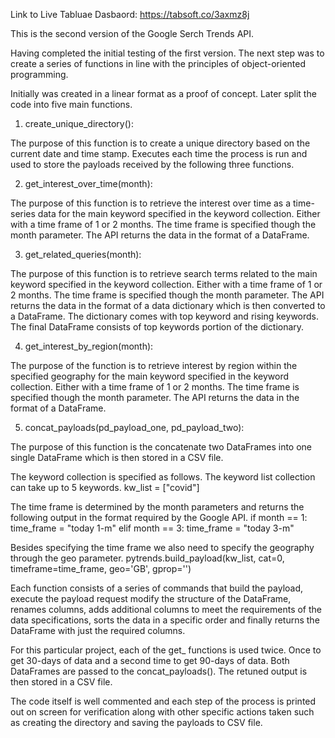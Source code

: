 Link to Live Tabluae Dasbaord: https://tabsoft.co/3axmz8j

This is the second version of the Google Serch Trends API. 

Having completed the initial testing of the first version. The next step was to create a series of functions in line with the principles of object-oriented programming. 

Initially was created in a linear format as a proof of concept. Later split the code into five main functions. 

1. create_unique_directory():

The purpose of this function is to create a unique directory based on the current date and time stamp. Executes each time the process is run and used to store the payloads received by the following three functions. 

2. get_interest_over_time(month):

The purpose of this function is to retrieve the interest over time as a time-series data for the main keyword specified in the keyword collection. Either with a time frame of 1 or 2 months. The time frame is specified though the month parameter. The API returns the data in the format of a DataFrame.

3. get_related_queries(month):

The purpose of this function is to retrieve search terms related to the main keyword specified in the keyword collection. Either with a time frame of 1 or 2 months. The time frame is specified though the month parameter. The API returns the data in the format of a data dictionary which is then converted to a DataFrame. The dictionary comes with top keyword and rising keywords. The final DataFrame consists of top keywords portion of the dictionary.

4. get_interest_by_region(month): 

The purpose of the function is to retrieve interest by region within the specified geography for the main keyword specified in the keyword collection. Either with a time frame of 1 or 2 months. The time frame is specified though the month parameter. The API returns the data in the format of a DataFrame.

5. concat_payloads(pd_payload_one, pd_payload_two):

The purpose of this function is the concatenate two DataFrames into one single DataFrame which is then stored in a CSV file. 

The keyword collection is specified as follows. The keyword list collection can take up to 5 keywords.
kw_list = ["covid"]

The time frame is determined by the month parameters and returns the following output in the format required by the Google API.
    if month == 1:
        time_frame = "today 1-m"
    elif month == 3:
        time_frame = "today 3-m"

Besides specifying the time frame we also need to specify the geography through the geo parameter. 
pytrends.build_payload(kw_list, cat=0, timeframe=time_frame, geo='GB', gprop='')

Each function consists of a series of commands that build the payload, execute the payload request modify the structure of the DataFrame, renames columns, adds additional columns to meet the requirements of the data specifications, sorts the data in a specific order and finally returns the DataFrame with just the required columns.

For this particular project, each of the get_ functions is used twice. Once to get 30-days of data and a second time to get 90-days of data. Both DataFrames are passed to the concat_payloads(). The retuned output is then stored in a CSV file. 

The code itself is well commented and each step of the process is printed out on screen for verification along with other specific actions taken such as creating the directory and saving the payloads to CSV file. 
